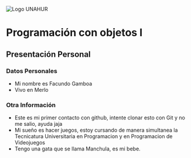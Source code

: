 ![Logo UNAHUR](./UNAHUR.png)

# Programación con objetos I
## Presentación Personal

### Datos Personales
- Mi nombre es Facundo Gamboa
- Vivo en Merlo


### Otra Información
- Este es mi primer contacto con github, intente clonar esto con Git y no me salio, ayuda jaja
- Mi sueño es hacer juegos, estoy cursando de manera simultanea la Tecnicatura Universitaria en Programacion y en Programacion de Videojuegos
- Tengo una gata que se llama Manchula, es mi bebe.

